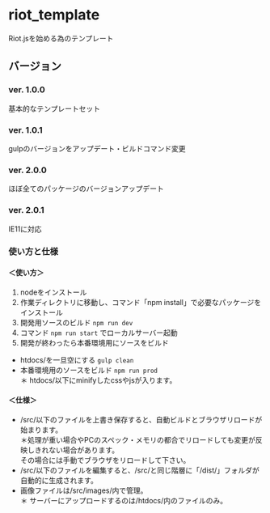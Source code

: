 # riot_template
Riot.jsを始める為のテンプレート


## バージョン

### ver. 1.0.0
基本的なテンプレートセット

### ver. 1.0.1
gulpのバージョンをアップデート・ビルドコマンド変更

### ver. 2.0.0
ほぼ全てのパッケージのバージョンアップデート

### ver. 2.0.1
IE11に対応

### 使い方と仕様


#### ＜使い方＞
  1. nodeをインストール
  2. 作業ディレクトリに移動し、コマンド「npm install」で必要なパッケージをインストール
  3. 開発用ソースのビルド  `npm run dev`
  4. コマンド `npm run start` でローカルサーバー起動
  5. 開発が終わったら本番環境用にソースをビルド
  - htdocs/を一旦空にする `gulp clean`
  - 本番環境用のソースをビルド `npm run prod`  
  ＊ htdocs/以下にminifyしたcssやjsが入ります。

#### ＜仕様＞
  * /src/以下のファイルを上書き保存すると、自動ビルドとブラウザリロードが始まります。  
  ＊処理が重い場合やPCのスペック・メモリの都合でリロードしても変更が反映しきれない場合があります。  
  その場合には手動でブラウザをリロードして下さい。  
  * /src/以下のファイルを編集すると、/src/と同じ階層に「/dist/」フォルダが自動的に生成されます。  
  * 画像ファイルは/src/images/内で管理。  
  ＊ サーバーにアップロードするのは/htdocs/内のファイルのみ。
